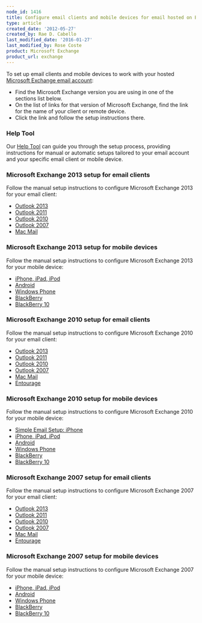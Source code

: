 ```yaml
---
node_id: 1416
title: Configure email clients and mobile devices for email hosted on Exchange
type: article
created_date: '2012-05-27'
created_by: Rae D. Cabello
last_modified_date: '2016-01-27'
last_modified_by: Rose Coste
product: Microsoft Exchange
product_url: exchange
---
```


To set up email clients
and mobile devices to work with your hosted [Microsoft Exchange email
account](http://www.rackspace.com/email-hosting/hosted-exchange/):

- Find the
Microsoft Exchange version you are using in one of the sections list below.
- On the list of links for that version of Microsoft Exchange,
  find the link for the name of your client or remote device.
- Click the link and follow the setup instructions there.

### Help Tool

Our [Help Tool](/how-to/help-tool-for-hosted-email-and-skype-for-business) can guide you through the setup process, providing
instructions for manual or automatic setups tailored to your email
account and your specific email client or mobile device.

### Microsoft Exchange 2013 setup for email clients

Follow the manual setup instructions
to configure Microsoft Exchange 2013
for your email client:

- [Outlook 2013](/how-to/manually-configure-outlook-2013-for-email-hosted-on-exchange-2013)
- [Outlook 2011](/how-to/manually-configure-outlook-2011-for-email-hosted-on-exchange-2013)
- [Outlook 2010](/how-to/manually-configure-outlook-2010-for-email-hosted-on-exchange-2013)
- [Outlook 2007](/how-to/manually-configure-outlook-2007-for-email-hosted-on-exchange-2013)
- [Mac Mail](/how-to/manually-configure-mac-mail-for-email-hosted-on-exchange-2013)

### Microsoft Exchange 2013 setup for mobile devices

Follow the manual setup instructions
to configure Microsoft Exchange 2013
for your mobile device:

- [iPhone, iPad, iPod](/how-to/manually-configure-ios-devices-for-email-hosted-on-exchange-2013)
- [Android](/how-to/manually-configure-android-devices-for-email-hosted-on-exchange-2013)
- [Windows Phone](/how-to/manually-configure-windows-phone-devices-for-email-hosted-on-exchange-2013)
- [BlackBerry](/how-to/manually-configure-blackberry-enterprise-service-bes-for-email-hosted-on-exchange)
- [BlackBerry 10](/how-to/manually-configure-blackberry-10-devices-for-email-hosted-on-exchange-2013)

### Microsoft Exchange 2010 setup for email clients

Follow the manual setup instructions
to configure Microsoft Exchange 2010
for your email client:

- [Outlook 2013](/how-to/manually-configure-blackberry-10-devices-for-email-hosted-on-exchange-2013)
- [Outlook 2011](/how-to/manually-configure-outlook-2011-for-email-hosted-on-exchange-2010)
- [Outlook 2010](/how-to/manually-configure-outlook-2010-for-email-hosted-on-exchange-2010)
- [Outlook 2007](/how-to/manually-configure-outlook-2007-for-email-hosted-on-exchange-2010)
- [Mac Mail](/how-to/manually-configure-mac-mail-for-email-hosted-on-exchange-2010)
- [Entourage](/how-to/manually-configure-entourage-for-email-hosted-on-exchange-2010)

### Microsoft Exchange 2010 setup for mobile devices

Follow the manual setup instructions
to configure Microsoft Exchange 2010
for your mobile device:

- [Simple Email Setup: iPhone](/how-to/use-simple-email-setup-to-configure-ios-devices-for-email-hosted-on-exchange-2010)
- [iPhone, iPad, iPod](/how-to/manually-configure-ios-devices-for-email-hosted-on-exchange-2010)
- [Android](/how-to/manually-configure-android-devices-for-email-hosted-on-exchange-2010)
- [Windows Phone](/how-to/manually-configure-windows-phone-devices-for-email-hosted-on-exchange-2010)
- [BlackBerry](/how-to/manually-configure-blackberry-enterprise-service-bes-for-email-hosted-on-exchange)
- [BlackBerry 10](/how-to/manually-configure-blackberry-10-devices-for-email-hosted-on-exchange-2010)

### Microsoft Exchange 2007 setup for email clients

Follow the manual setup instructions
to configure Microsoft Exchange 2007
for your email client:

- [Outlook 2013](/how-to/manually-configure-outlook-2013-for-email-hosted-on-exchange-2007)
- [Outlook 2011](/how-to/manually-configure-outlook-2011-for-email-hosted-on-exchange-2007)
- [Outlook 2010](/how-to/manually-configure-outlook-2010-for-email-hosted-on-exchange-2007)
- [Outlook 2007](/how-to/manually-configure-outlook-2007-for-email-hosted-on-exchange-2007)
- [Mac Mail](/how-to/manually-configure-mac-mail-for-email-hosted-on-exchange-2007)
- [Entourage](/how-to/manually-configure-entourage-ews-for-email-hosted-on-exchange-2007)

### Microsoft Exchange 2007 setup for mobile devices

Follow the manual setup instructions
to configure Microsoft Exchange 2007
for your mobile device:

- [iPhone, iPad, iPod](/how-to/manually-configure-ios-devices-for-email-hosted-on-exchange-2007)
- [Android](/how-to/manually-configure-android-devices-for-email-hosted-on-exchange-2007)
- [Windows Phone](/how-to/manually-configure-windows-phone-devices-for-email-hosted-on-exchange-2007)
- [BlackBerry](/how-to/manually-configure-blackberry-enterprise-service-bes-for-email-hosted-on-exchange)
- [BlackBerry 10](/how-to/manually-configure-blackberry-10-devices-for-email-hosted-on-exchange-2007)
